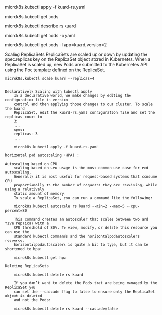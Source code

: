 microk8s.kubectl apply -f kuard-rs.yaml

microk8s.kubectl get pods

microk8s.kubectl describe rs kuard

microk8s.kubectl get pods <pod-name> -o yaml

microk8s.kubectl get pods -l app=kuard,version=2


Scaling ReplicaSets
    ReplicaSets are scaled up or down by updating the spec.replicas key on the
    ReplicaSet object stored in Kubernetes. When a ReplicaSet is scaled up, new Pods
    are submitted to the Kubernetes API using the Pod template defined on the
    ReplicaSet.

    microk8s.kubectl scale kuard --replicas=4


    Declaratively Scaling with kubectl apply
        In a declarative world, we make changes by editing the configuration file in version
        control and then applying those changes to our cluster. To scale the kuard
        ReplicaSet, edit the kuard-rs.yaml configuration file and set the replicas count to
        3:
        ...
        spec:
        replicas: 3
        ...

        microk8s.kubectl apply -f kuard-rs.yaml

    horizontal pod autoscaling (HPA) :

    Autoscaling based on CPU
        Scaling based on CPU usage is the most common use case for Pod autoscaling.
        Generally it is most useful for request-based systems that consume CPU
        proportionally to the number of requests they are receiving, while using a relatively
        static amount of memory.
        To scale a ReplicaSet, you can run a command like the following:

        microk8s.kubectl autoscale rs kuard --min=2 --max=5 --cpu-percent=80

        This command creates an autoscaler that scales between two and five replicas with a
        CPU threshold of 80%. To view, modify, or delete this resource you can use the
        standard kubectl commands and the horizontalpodautoscalers resource.
        horizontalpodautoscalers is quite a bit to type, but it can be shortened to hpa:

        microk8s.kubectl get hpa

    Deleting ReplicaSets

        microk8s.kubectl delete rs kuard

        If you don’t want to delete the Pods that are being managed by the ReplicaSet you
        can set the --cascade flag to false to ensure only the ReplicaSet object is deleted
        and not the Pods:

        microk8s.kubectl delete rs kuard --cascade=false

        